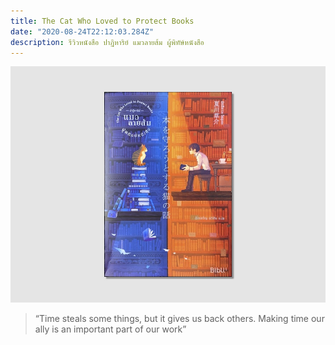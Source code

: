```yaml
---
title: The Cat Who Loved to Protect Books
date: "2020-08-24T22:12:03.284Z"
description: รีวิวหนังสือ ปาฏิหาริย์ แมวลายส้ม ผู้พิทัษ์หนังสือ
---
```


![logo](./cover.jpg)

>“Time steals some things, but it gives us back others. Making time our ally is an important part of our work”